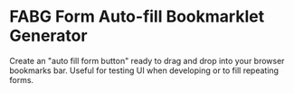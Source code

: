 # FABG Form Auto-fill Bookmarklet Generator

Create an "auto fill form button" ready to drag and drop into your browser bookmarks bar. Useful for testing UI when developing or to fill repeating forms.
